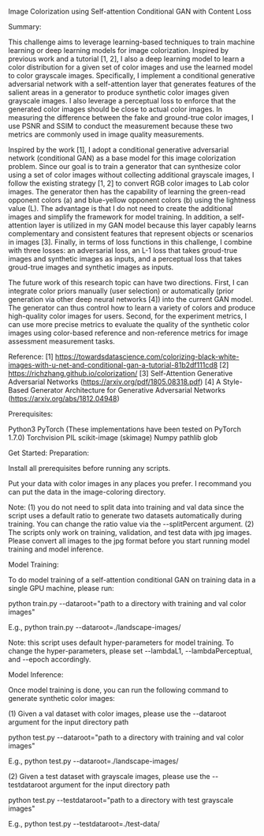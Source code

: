 
Image Colorization using Self-attention Conditional GAN with Content Loss

Summary:

This challenge aims to leverage learning-based techniques to train machine learning or deep learning models for image colorization. Inspired by previous work and a tutorial [1, 2], I also a deep learning model to learn a color distribution for a given set of color images and use the learned model to color grayscale images. Specifically, I implement a conditional generative adversarial network with a self-attention layer that generates features of the salient areas in a generator to produce synthetic color images given grayscale images. I also leverage a perceptual loss to enforce that the generated color images should be close to actual color images. In measuring the difference between the fake and ground-true color images, I use PSNR and SSIM to conduct the measurement because these two metrics are commonly used in image quality measurements.

Inspired by the work [1], I adopt a conditional generative adversarial network (conditional GAN) as a base model for this image colorization problem. Since our goal is to train a generator that can synthesize color using a set of color images without collecting additional grayscale images, I follow the existing strategy [1, 2] to convert RGB color images to Lab color images. The generator then has the capability of learning the green-read opponent colors (a) and blue-yellow opponent colors (b) using the lightness value (L). The advantage is that I do not need to create the additional images and simplify the framework for model training. In addition, a self-attention layer is utilized in my GAN model because this layer capably learns complementary and consistent features that represent objects or scenarios in images [3]. Finally, in terms of loss functions in this challenge, I combine with three losses: an adversarial loss, an L-1 loss that takes groud-true images and synthetic images as inputs, and a perceptual loss that takes groud-true images and synthetic images as inputs.

The future work of this research topic can have two directions. First, I can integrate color priors manually (user selection) or automatically (prior generation via other deep neural networks [4]) into the current GAN model. The generator can thus control how to learn a variety of colors and produce high-quality color images for users. Second, for the experiment metrics, I can use more precise metrics to evaluate the quality of the synthetic color images using color-based reference and non-reference metrics for image assessment measurement tasks.

Reference:
[1] https://towardsdatascience.com/colorizing-black-white-images-with-u-net-and-conditional-gan-a-tutorial-81b2df111cd8
[2] https://richzhang.github.io/colorization/
[3] Self-Attention Generative Adversarial Networks (https://arxiv.org/pdf/1805.08318.pdf)
[4] A Style-Based Generator Architecture for Generative Adversarial Networks (https://arxiv.org/abs/1812.04948)

Prerequisites:

Python3
PyTorch (These implementations have been tested on PyTorch 1.7.0)
Torchvision
PIL
scikit-image (skimage)
Numpy
pathlib
glob


Get Started:
Preparation:

Install all prerequisites before running any scripts.

Put your data with color images in any places you prefer. I recommand you can put the data in the image-coloring directory.

Note: (1) you do not need to split data into training and val data since the script uses a default ratio to generate two datasets automatically during training. You can change the ratio value via the --splitPercent argument. (2) The scripts only work on training, validation, and test data with jpg images. Please convert all images to the jpg format before you start running model training and model inference.


Model Training:

To do model training of a self-attention conditional GAN on training data in a single GPU machine, please run:

python train.py --dataroot="path to a directory with training and val color images"

E.g., python train.py --dataroot=./landscape-images/

Note: this script uses default hyper-parameters for model training. To change the hyper-parameters, please set --lambdaL1, --lambdaPerceptual, and --epoch accordingly.


Model Inference:

Once model training is done, you can run the following command to generate synthetic color images:

(1) Given a val dataset with color images, please use the --dataroot argument for the input directory path

python test.py --dataroot="path to a directory with training and val color images"

E.g., python test.py --dataroot=./landscape-images/

(2) Given a test dataset with grayscale images, please use the --testdataroot argument for the input directory path

python test.py --testdataroot="path to a directory with test grayscale images"

E.g., python test.py --testdataroot=./test-data/



